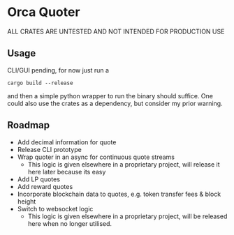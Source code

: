 # Orca Quoter

ALL CRATES ARE UNTESTED AND NOT INTENDED FOR PRODUCTION USE

## Usage 

CLI/GUI pending, for now just run a 

```
cargo build --release
```

and then a simple python wrapper to run the binary should suffice. One could also use the crates as a dependency, but consider my prior warning.

## Roadmap 

- Add decimal information for quote
- Release CLI prototype 
- Wrap quoter in an async for continuous quote streams
    - This logic is given elsewhere in a proprietary project, will release it here later because its easy
- Add LP quotes
- Add reward quotes 
- Incorporate blockchain data to quotes, e.g. token transfer fees & block height 
- Switch to websocket logic 
    - This logic is given elsewhere in a proprietary project, will be released here when no longer utilised. 
